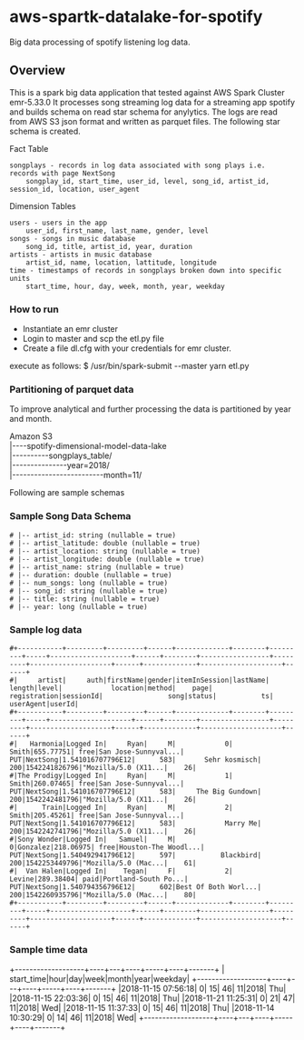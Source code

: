 # aws-spartk-datalake-for-spotify
Big data processing of spotify listening log data.

## Overview
This is a spark big data application that tested against AWS Spark Cluster emr-5.33.0
It processes song streaming log data for a streaming app spotify and builds schema on read star schema for anylytics. The logs are read from AWS S3 json format and written as parquet files.
The following star schema is created.

Fact Table

    songplays - records in log data associated with song plays i.e. records with page NextSong
        songplay_id, start_time, user_id, level, song_id, artist_id, session_id, location, user_agent

Dimension Tables

    users - users in the app
        user_id, first_name, last_name, gender, level
    songs - songs in music database
        song_id, title, artist_id, year, duration
    artists - artists in music database
        artist_id, name, location, lattitude, longitude
    time - timestamps of records in songplays broken down into specific units
        start_time, hour, day, week, month, year, weekday


### How to run

- Instantiate an emr cluster
- Login to master and scp the etl.py file
- Create a file dl.cfg with your credentials for emr cluster.

execute as follows:
$ /usr/bin/spark-submit --master yarn etl.py




### Partitioning of parquet data

To improve analytical and further processing the data is partitioned by year and month. 

Amazon S3  
  |----spotify-dimensional-model-data-lake  
         |----------songplays_table/  
                  |---------------year=2018/  
                          |-------------------------month=11/  


Following are sample schemas 

### Sample Song Data Schema
    # |-- artist_id: string (nullable = true)
    # |-- artist_latitude: double (nullable = true)
    # |-- artist_location: string (nullable = true)
    # |-- artist_longitude: double (nullable = true)
    # |-- artist_name: string (nullable = true)
    # |-- duration: double (nullable = true)
    # |-- num_songs: long (nullable = true)
    # |-- song_id: string (nullable = true)
    # |-- title: string (nullable = true)
    # |-- year: long (nullable = true)
    
    
### Sample log data 
    #+-----------+---------+---------+------+-------------+--------+---------+-----+--------------------+------+--------+-----------------+---------+--------------------+------+-------------+--------------------+------+
    #|     artist|     auth|firstName|gender|itemInSession|lastName|   length|level|            location|method|    page|     registration|sessionId|                song|status|           ts|           userAgent|userId|
    #+-----------+---------+---------+------+-------------+--------+---------+-----+--------------------+------+--------+-----------------+---------+--------------------+------+-------------+--------------------+------+
    #|   Harmonia|Logged In|     Ryan|     M|            0|   Smith|655.77751| free|San Jose-Sunnyval...|   PUT|NextSong|1.541016707796E12|      583|       Sehr kosmisch|   200|1542241826796|"Mozilla/5.0 (X11...|    26|
    #|The Prodigy|Logged In|     Ryan|     M|            1|   Smith|260.07465| free|San Jose-Sunnyval...|   PUT|NextSong|1.541016707796E12|      583|     The Big Gundown|   200|1542242481796|"Mozilla/5.0 (X11...|    26|
    #|      Train|Logged In|     Ryan|     M|            2|   Smith|205.45261| free|San Jose-Sunnyval...|   PUT|NextSong|1.541016707796E12|      583|            Marry Me|   200|1542242741796|"Mozilla/5.0 (X11...|    26|
    #|Sony Wonder|Logged In|   Samuel|     M|            0|Gonzalez|218.06975| free|Houston-The Woodl...|   PUT|NextSong|1.540492941796E12|      597|           Blackbird|   200|1542253449796|"Mozilla/5.0 (Mac...|    61|
    #|  Van Halen|Logged In|    Tegan|     F|            2|  Levine|289.38404| paid|Portland-South Po...|   PUT|NextSong|1.540794356796E12|      602|Best Of Both Worl...|   200|1542260935796|"Mozilla/5.0 (Mac...|    80|
    #+-----------+---------+---------+------+-------------+--------+---------+-----+--------------------+------+--------+-----------------+---------+--------------------+------+-------------+--------------------+------+
    
### Sample time data

+-------------------+----+---+----+-----+----+-------+
|         start_time|hour|day|week|month|year|weekday|
+-------------------+----+---+----+-----+----+-------+
|2018-11-15 07:56:18|   0| 15|  46|   11|2018|    Thu|
|2018-11-15 22:03:36|   0| 15|  46|   11|2018|    Thu|
|2018-11-21 11:25:31|   0| 21|  47|   11|2018|    Wed|
|2018-11-15 11:37:33|   0| 15|  46|   11|2018|    Thu|
|2018-11-14 10:30:29|   0| 14|  46|   11|2018|    Wed|
+-------------------+----+---+----+-----+----+-------+

